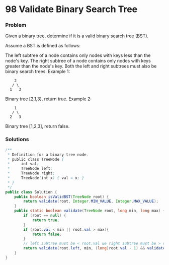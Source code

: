 # 98 Validate Binary Search Tree 

### Problem

Given a binary tree, determine if it is a valid binary search tree (BST).

Assume a BST is defined as follows:

The left subtree of a node contains only nodes with keys less than the node's key.
The right subtree of a node contains only nodes with keys greater than the node's key.
Both the left and right subtrees must also be binary search trees.
Example 1:
```
    2
   / \
  1   3
```
Binary tree [2,1,3], return true.
Example 2:
```
    1
   / \
  2   3
```
Binary tree [1,2,3], return false.

### Solutions

```java
/**
 * Definition for a binary tree node.
 * public class TreeNode {
 *     int val;
 *     TreeNode left;
 *     TreeNode right;
 *     TreeNode(int x) { val = x; }
 * }
 */
public class Solution {
    public boolean isValidBST(TreeNode root) {
        return validate(root, Integer.MIN_VALUE, Integer.MAX_VALUE);
    }
    public static boolean validate(TreeNode root, long min, long max) {
		if (root == null) {
			return true;
		}
		if (root.val < min || root.val > max){
		    return false;
		}
		// left subtree must be < root.val && right subtree must be > root.val
		return validate(root.left, min, (long)root.val - 1) && validate(root.right, (long)root.val + 1, max);
	}
}
```




